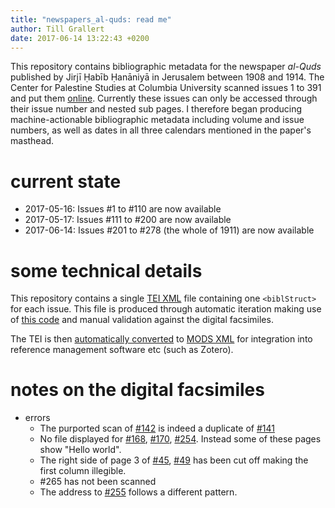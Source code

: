 ```yaml
---
title: "newspapers_al-quds: read me"
author: Till Grallert
date: 2017-06-14 13:22:43 +0200
---
```


This repository contains bibliographic metadata for the newspaper *al-Quds* published by Jirjī Ḥabīb Ḥanāniyā in Jerusalem between 1908 and 1914. The Center for Palestine Studies at Columbia University scanned issues 1 to 391 and put them [online](http://www.palestine.mei.columbia.edu/alquds-issues/2017/3/9/al-quds). Currently these issues can only be accessed through their issue number and nested sub pages. I therefore began producing machine-actionable bibliographic metadata including volume and issue numbers, as well as dates in all three calendars mentioned in the paper's masthead.

# current state

- 2017-05-16: Issues #1 to #110 are now available
- 2017-05-17: Issues #111 to #200 are now available
- 2017-06-14: Issues #201 to #278 (the whole of 1911) are now available

# some technical details

This repository contains a single [TEI XML][source] file containing one `<biblStruct>` for each issue. This file is produced through automatic iteration making use of [this code](https://www.github.com/OpenArabicPE/generate_metadata-through-iteration) and manual validation against the digital facsimiles.

The TEI is then [automatically converted](https://www.github.com/OpenArabicPE/convert_tei-to-mods) to [MODS XML][mods] for integration into reference management software etc (such as Zotero).

# notes on the digital facsimiles

- errors
    - The purported scan of [#142](http://www.palestine.mei.columbia.edu/alquds-issues/2017/2/21/issue-142) is indeed a duplicate of [#141](http://www.palestine.mei.columbia.edu/alquds-issues/2017/2/21/issue-141)
    - No file displayed for [#168](http://www.palestine.mei.columbia.edu/alquds-issues/2017/2/21/issue-168), [#170](http://www.palestine.mei.columbia.edu/alquds-issues/2017/2/21/issue-170), [#254](http://www.palestine.mei.columbia.edu/alquds-issues/2017/2/23/issue-254). Instead some of these pages show "Hello world".
    - The right side of page 3 of [#45](http://www.palestine.mei.columbia.edu/alquds-issues/2017/2/21/issue-45), [#49](http://www.palestine.mei.columbia.edu/alquds-issues/2017/2/21/issue-49) has been cut off making the first column illegible.
    - #265 has not been scanned
    - The address to [#255](http://www.palestine.mei.columbia.edu/alquds-issues/2017/2/23/isu-255)  follows a different pattern.

[source]: tei/al-quds.TEIP5.xml
[mods]: metadata/al-quds.MODS.xml